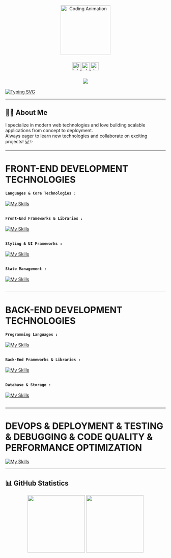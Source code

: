 <div align="center">
  <img height="156" src="https://media.giphy.com/media/M9gbBd9nbDrOTu1Mqx/giphy.gif" alt="Coding Animation" />
</div>


###
<div align="center">
  <a href="https://www.linkedin.com/in/aymane-hajjam-b28b36288/" target="_blank">
    <img src="https://img.shields.io/static/v1?message=LinkedIn&logo=linkedin&label=&color=0077B5&logoColor=white&labelColor=&style=for-the-badge" height="25" alt="linkedin logo" />
  </a>
  <a href="https://wa.me/+212660808740" target="_blank">
    <img src="https://img.shields.io/static/v1?message=Whatsapp&logo=whatsapp&label=&color=25D366&logoColor=white&labelColor=&style=for-the-badge" height="25" alt="whatsapp logo" />
  </a>
  <a href="https://discord.com/aymane_76384" target="_blank">
    <img src="https://img.shields.io/static/v1?message=Discord&logo=discord&label=&color=7289DA&logoColor=white&labelColor=&style=for-the-badge" height="25" alt="discord logo" />
  </a>
</div>


###
<div align="center">
  <img src="https://visitor-badge.laobi.icu/badge?page_id=AYMANE-HAJJAM.AYMANE-HAJJAM" />
</div>

<br>

<div>
  <a href="https://git.io/typing-svg">
    <img src="https://readme-typing-svg.herokuapp.com?font=Fira+Code&pause=1000&color=02F6F7&width=435&lines=Hi+there!+I'm+Aymane+Hajjam;Full-Stack+Developer" alt="Typing SVG" />
  </a>
</div>

---

## 👨‍💻 About Me

I specialize in modern web technologies and love building scalable applications from concept to deployment.  
Always eager to learn new technologies and collaborate on exciting projects! 💻✨

---

# FRONT-END DEVELOPMENT TECHNOLOGIES

**`Languages & Core Technologies :`**
<br><br>
[![My Skills](https://skillicons.dev/icons?i=html,css,js,ts&perline=12)](https://skillicons.dev)
<br><br>

**`Front-End Frameworks & Libraries :`**
<br><br>
[![My Skills](https://skillicons.dev/icons?i=react,nextjs,angular&perline=12)](https://skillicons.dev)
<br><br>

**`Styling & UI Frameworks :`**
<br><br>
[![My Skills](https://skillicons.dev/icons?i=bootstrap,tailwind,materialui&perline=12)](https://skillicons.dev)
<br><br>

**`State Management :`**
<br><br>
[![My Skills](https://skillicons.dev/icons?i=redux&perline=12)](https://skillicons.dev)
<br><br>

---

# BACK-END DEVELOPMENT TECHNOLOGIES

**`Programming Languages :`**
<br><br>
[![My Skills](https://skillicons.dev/icons?i=js,ts,php,java&perline=12)](https://skillicons.dev)
<br><br>

**`Back-End Frameworks & Libraries :`**
<br><br>
[![My Skills](https://skillicons.dev/icons?i=nodejs,express,laravel,spring&perline=12)](https://skillicons.dev)
<br><br>

**`Database & Storage :`**
<br><br>
[![My Skills](https://skillicons.dev/icons?i=mysql,mongodb,firebase,supabase&perline=12)](https://skillicons.dev)
<br><br>

---

# DEVOPS & DEPLOYMENT & TESTING & DEBUGGING & CODE QUALITY & PERFORMANCE OPTIMIZATION

[![My Skills](https://skillicons.dev/icons?i=git,github,gitlab,docker,jest,vercel,netlify&perline=12)](https://skillicons.dev)

---

## 📊 GitHub Statistics

<div align="center">
  <img src="https://github-readme-stats.vercel.app/api?username=AYMANE-HAJJAM&show_icons=true&theme=radical&include_all_commits=true&count_private=true&hide_border=true" height="180" />
  <img src="https://github-readme-stats.vercel.app/api/top-langs?username=AYMANE-HAJJAM&theme=radical&layout=compact&hide_border=true&langs_count=6" height="180" />
</div>
